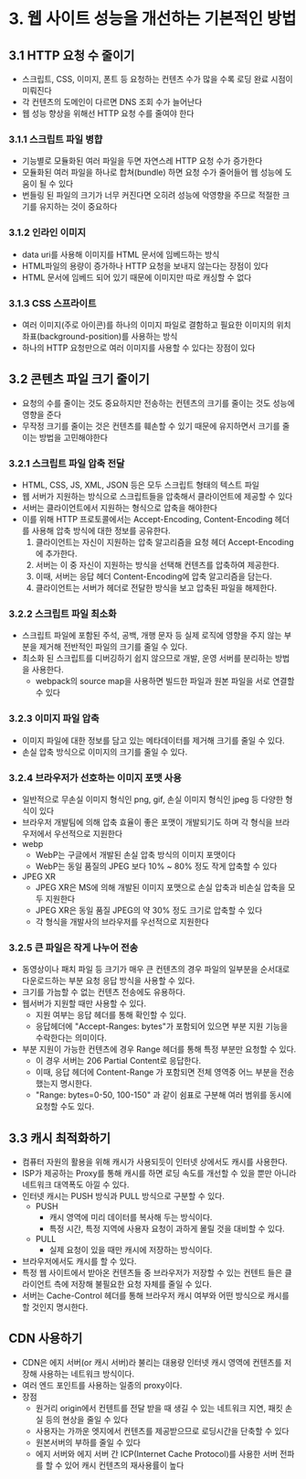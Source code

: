 # 3. 웹 사이트 성능을 개선하는 기본적인 방법

## 3.1 HTTP 요청 수 줄이기
- 스크립트, CSS, 이미지, 폰트 등 요청하는 컨텐츠 수가 많을 수록 로딩 완료 시점이 미뤄진다
- 각 컨텐츠의 도메인이 다르면 DNS 조회 수가 늘어난다
- 웹 성능 향상을 위해선 HTTP 요청 수를 줄여야 한다

### 3.1.1 스크립트 파일 병햡
- 기능별로 모듈화된 여러 파일을 두면 자연스레 HTTP 요청 수가 증가한다
- 모듈화된 여러 파일을 하나로 합쳐(bundle) 하면 요청 수가 줄어들어 웹 성능에 도움이 될 수 있다
- 번들링 된 파일의 크기가 너무 커진다면 오히려 성능에 악영향을 주므로 적절한 크기를 유지하는 것이 중요하다

### 3.1.2 인라인 이미지
- data uri를 사용해 이미지를 HTML 문서에 임베드하는 방식
- HTML파일의 용량이 증가하나 HTTP 요청을 보내지 않는다는 장점이 있다
- HTML 문서에 임베드 되어 있기 때문에 이미지만 따로 캐싱할 수 없다

### 3.1.3 CSS 스프라이트
- 여러 이미지(주로 아이콘)를 하나의 이미지 파일로 결함하고 필요한 이미지의 위치 좌표(background-position)를 사용하는 방식
- 하나의 HTTP 요청만으로 여러 이미지를 사용할 수 있다는 장점이 있다

## 3.2 콘텐츠 파일 크기 줄이기
- 요청의 수를 줄이는 것도 중요하지만 전송하는 컨텐츠의 크기를 줄이는 것도 성능에 영향을 준다
- 무작정 크기를 줄이는 것은 컨텐츠를 훼손할 수 있기 때문에 유지하면서 크기를 줄이는 방법을 고민해야한다

### 3.2.1 스크립트 파일 압축 전달
- HTML, CSS, JS, XML, JSON 등은 모두 스크립트 형태의 텍스트 파일
- 웹 서버가 지원하는 방식으로 스크립트들을 압축해서 클라이언트에 제공할 수 있다
- 서버는 클라이언트에서 지원하는 형식으로 압축을 해야한다
- 이를 위해 HTTP 프로토콜에서는 Accept-Encoding, Content-Encoding 헤더를 사용해 압축 방식에 대한 정보를 공유한다.
  1. 클라이언트는 자신이 지원하는 압축 알고리즘을 요청 헤더 Accept-Encoding에 추가한다.
  2. 서버는 이 중 자신이 지원하는 방식을 선택해 컨텐츠를 압축하여 제공한다.
  3. 이때, 서버는 응답 헤더 Content-Encoding에 압축 알고리즘을 담는다.
  4. 클라이언트는 서버가 헤더로 전달한 방식을 보고 압축된 파일을 해제한다.

### 3.2.2 스크립트 파일 최소화
- 스크립트 파일에 포함된 주석, 공백, 개행 문자 등 실제 로직에 영향을 주지 않는 부분을 제거해 전반적인 파일의 크기를 줄일 수 있다.
- 최소화 된 스크립트를 디버깅하기 쉽지 않으므로 개발, 운영 서버를 분리하는 방법을 사용한다.
  - webpack의 source map을 사용하면 빌드한 파일과 원본 파일을 서로 연결할 수 있다

### 3.2.3 이미지 파일 압축
- 이미지 파일에 대한 정보를 담고 있는 메타데이터를 제거해 크기를 줄일 수 있다.
- 손실 압축 방식으로 이미지의 크기를 줄일 수 있다.

### 3.2.4 브라우저가 선호하는 이미지 포맷 사용
- 일반적으로 무손실 이미지 형식인 png, gif, 손실 이미지 형식인 jpeg 등 다양한 형식이 있다
- 브라우저 개발팀에 의해 압축 효율이 좋은 포맷이 개발되기도 하며 각 형식을 브라우저에서 우선적으로 지원한다
- webp
  - WebP는 구글에서 개발된 손실 압축 방식의 이미지 포맷이다
  - WebP는 동일 품질의 JPEG 보다 10% ~ 80% 정도 작게 압축할 수 있다
- JPEG XR
  - JPEG XR은 MS에 의해 개발된 이미지 포맷으로 손실 압축과 비손실 압축을 모두 지원한다
  - JPEG XR은 동일 품질 JPEG의 약 30% 정도 크기로 압축할 수 있다
  - 각 형식을 개발사의 브라우저를 우선적으로 지원한다

### 3.2.5 큰 파일은 작게 나누어 전송
- 동영상이나 패치 파일 등 크기가 매우 큰 컨텐츠의 경우 파일의 일부분을 순서대로 다운로드하는 부분 요청 응답 방식을 사용할 수 있다.
- 크기를 가늠할 수 없는 컨텐츠 전송에도 유용하다.
- 웹서버가 지원할 때만 사용할 수 있다.
  - 지원 여부는 응답 헤더를 통해 확인할 수 있다.
  - 응답헤더에 "Accept-Ranges: bytes"가 포함되어 있으면 부분 지원 기능을 수락한다는 의미이다.
- 부분 지원이 가능한 컨텐츠에 경우 Range 헤더를 통해 특정 부분만 요청할 수 있다.
  - 이 경우 서버는 206 Partial Content로 응답한다.
  - 이때, 응답 헤더에 Content-Range 가 포함되면 전체 영역중 어느 부분을 전송했는지 명시한다.
  - "Range: bytes=0-50, 100-150" 과 같이 쉼표로 구분해 여러 범위를 동시에 요청할 수도 있다.

## 3.3 캐시 최적화하기
- 컴퓨터 자원의 활용을 위해 캐시가 사용되듯이 인터넷 상에서도 캐시를 사용한다.
- ISP가 제공하는 Proxy를 통해 캐시를 하면 로딩 속도를 개선할 수 있을 뿐만 아니라 네트워크 대역폭도 아낄 수 있다.
- 인터넷 캐시는 PUSH 방식과 PULL 방식으로 구분할 수 있다.
  - PUSH
    - 캐시 영역에 미리 데이터를 복사해 두는 방식이다.
    - 특정 시간, 특정 지역에 사용자 요청이 과하게 몰릴 것을 대비할 수 있다.
  - PULL
    - 실제 요청이 있을 때만 캐시에 저장하는 방식이다.
- 브라우저에서도 캐시를 할 수 있다.
- 특정 웹 사이트에서 받아온 컨텐츠들 중 브라우저가 저장할 수 있는 컨텐트 들은 클라이언트 측에 저장해 불필요한 요청 자체를 줄일 수 있다.
- 서버는 Cache-Control 헤더를 통해 브라우저 캐시 여부와 어떤 방식으로 캐시를 할 것인지 명시한다.

## CDN 사용하기
- CDN은 에지 서버(or 캐시 서버)라 불리는 대용량 인터넷 캐시 영역에 컨텐츠를 저장해 사용하는 네트워크 방식이다.
- 여러 엔드 포인트를 사용하는 일종의 proxy이다.
- 장점
  - 원거리 origin에서 컨텐트를 전달 받을 때 생길 수 있는 네트워크 지연, 패킷 손실 등의 현상을 줄일 수 있다
  - 사용자는 가까운 엣지에서 컨텐츠를 제공받으므로 로딩시간을 단축할 수 있다
  - 원본서버의 부하를 줄일 수 있다
  - 에지 서버와 에지 서버 간 ICP(Internet Cache Protocol)를 사용한 서버 전파를 할 수 있어 캐시 컨텐츠의 재사용률이 높다



